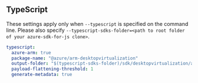## TypeScript

These settings apply only when `--typescript` is specified on the command line.
Please also specify `--typescript-sdks-folder=<path to root folder of your azure-sdk-for-js clone>`.

``` yaml $(typescript)
typescript:
  azure-arm: true
  package-name: "@azure/arm-desktopvirtualization"
  output-folder: "$(typescript-sdks-folder)/sdk/desktopvirtualization/arm-desktopvirtualization"
  payload-flattening-threshold: 1
  generate-metadata: true
```
